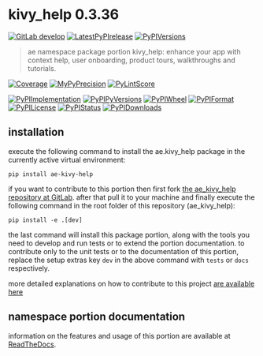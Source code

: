 <!-- THIS FILE IS EXCLUSIVELY MAINTAINED by the project ae.ae V0.3.85 -->
<!-- THIS FILE IS EXCLUSIVELY MAINTAINED by the project tpl_namespace_root V0.3.7 -->
# kivy_help 0.3.36

[![GitLab develop](https://img.shields.io/gitlab/pipeline/ae-group/ae_kivy_help/develop?logo=python)](
    https://gitlab.com/ae-group/ae_kivy_help)
[![LatestPyPIrelease](
    https://img.shields.io/gitlab/pipeline/ae-group/ae_kivy_help/release0.3.35?logo=python)](
    https://gitlab.com/ae-group/ae_kivy_help/-/tree/release0.3.35)
[![PyPIVersions](https://img.shields.io/pypi/v/ae_kivy_help)](
    https://pypi.org/project/ae-kivy-help/#history)

>ae namespace package portion kivy_help: enhance your app with context help, user onboarding, product tours, walkthroughs and tutorials.

[![Coverage](https://ae-group.gitlab.io/ae_kivy_help/coverage.svg)](
    https://ae-group.gitlab.io/ae_kivy_help/coverage/index.html)
[![MyPyPrecision](https://ae-group.gitlab.io/ae_kivy_help/mypy.svg)](
    https://ae-group.gitlab.io/ae_kivy_help/lineprecision.txt)
[![PyLintScore](https://ae-group.gitlab.io/ae_kivy_help/pylint.svg)](
    https://ae-group.gitlab.io/ae_kivy_help/pylint.log)

[![PyPIImplementation](https://img.shields.io/pypi/implementation/ae_kivy_help)](
    https://gitlab.com/ae-group/ae_kivy_help/)
[![PyPIPyVersions](https://img.shields.io/pypi/pyversions/ae_kivy_help)](
    https://gitlab.com/ae-group/ae_kivy_help/)
[![PyPIWheel](https://img.shields.io/pypi/wheel/ae_kivy_help)](
    https://gitlab.com/ae-group/ae_kivy_help/)
[![PyPIFormat](https://img.shields.io/pypi/format/ae_kivy_help)](
    https://pypi.org/project/ae-kivy-help/)
[![PyPILicense](https://img.shields.io/pypi/l/ae_kivy_help)](
    https://gitlab.com/ae-group/ae_kivy_help/-/blob/develop/LICENSE.md)
[![PyPIStatus](https://img.shields.io/pypi/status/ae_kivy_help)](
    https://libraries.io/pypi/ae-kivy-help)
[![PyPIDownloads](https://img.shields.io/pypi/dm/ae_kivy_help)](
    https://pypi.org/project/ae-kivy-help/#files)


## installation


execute the following command to install the
ae.kivy_help package
in the currently active virtual environment:
 
```shell script
pip install ae-kivy-help
```

if you want to contribute to this portion then first fork
[the ae_kivy_help repository at GitLab](
https://gitlab.com/ae-group/ae_kivy_help "ae.kivy_help code repository").
after that pull it to your machine and finally execute the
following command in the root folder of this repository
(ae_kivy_help):

```shell script
pip install -e .[dev]
```

the last command will install this package portion, along with the tools you need
to develop and run tests or to extend the portion documentation. to contribute only to the unit tests or to the
documentation of this portion, replace the setup extras key `dev` in the above command with `tests` or `docs`
respectively.

more detailed explanations on how to contribute to this project
[are available here](
https://gitlab.com/ae-group/ae_kivy_help/-/blob/develop/CONTRIBUTING.rst)


## namespace portion documentation

information on the features and usage of this portion are available at
[ReadTheDocs](
https://ae.readthedocs.io/en/latest/_autosummary/ae.kivy_help.html#module-ae.kivy_help
"ae_kivy_help documentation").
